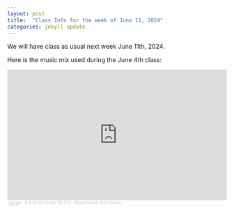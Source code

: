 ```yaml
---
layout: post
title:  "Class Info for the week of June 11, 2024"
categories: jekyll update
---
```

We will have class as usual next week June 11th, 2024.

Here is the music mix used during the June 4th class:

<iframe width="100%" height="300" scrolling="no" frameborder="no" allow="autoplay" src="https://w.soundcloud.com/player/?url=https%3A//api.soundcloud.com/tracks/1840487229&color=%23ff5500&auto_play=false&hide_related=false&show_comments=true&show_user=true&show_reposts=false&show_teaser=true&visual=true"></iframe><div style="font-size: 10px; color: #cccccc;line-break: anywhere;word-break: normal;overflow: hidden;white-space: nowrap;text-overflow: ellipsis; font-family: Interstate,Lucida Grande,Lucida Sans Unicode,Lucida Sans,Garuda,Verdana,Tahoma,sans-serif;font-weight: 100;"><a href="https://soundcloud.com/leisurenoise" title="sஇrஇh" target="_blank" style="color: #cccccc; text-decoration: none;">sஇrஇh</a> · <a href="https://soundcloud.com/leisurenoise/6-4-24-rockville-tai-chi-move-hands-like-clouds" title="6-4-24 Rockville Tai Chi - Move Hands like Clouds" target="_blank" style="color: #cccccc; text-decoration: none;">6-4-24 Rockville Tai Chi - Move Hands like Clouds</a></div>